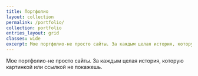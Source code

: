 ```yaml
---
title: Портфолио
layout: collection
permalink: /portfolio/
collection: portfolio
entries_layout: grid
classes: wide
excerpt: Мое портфолио-не просто сайты. За каждым целая история, которую картинкой или ссылкой не покажешь.
---
```


Мое портфолио-не просто сайты. За каждым целая история, которую картинкой или ссылкой не покажешь.
